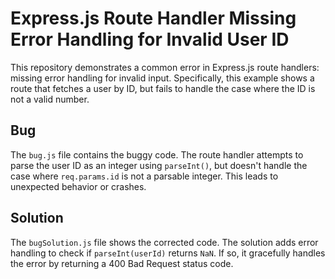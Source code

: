 # Express.js Route Handler Missing Error Handling for Invalid User ID

This repository demonstrates a common error in Express.js route handlers:  missing error handling for invalid input. Specifically, this example shows a route that fetches a user by ID, but fails to handle the case where the ID is not a valid number.

## Bug

The `bug.js` file contains the buggy code.  The route handler attempts to parse the user ID as an integer using `parseInt()`, but doesn't handle the case where `req.params.id` is not a parsable integer. This leads to unexpected behavior or crashes.

## Solution

The `bugSolution.js` file shows the corrected code.  The solution adds error handling to check if `parseInt(userId)` returns `NaN`. If so, it gracefully handles the error by returning a 400 Bad Request status code.